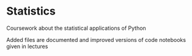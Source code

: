 # Statistics
Coursework about the statistical applications of Python

Added files are documented and improved versions of code notebooks given in lectures
